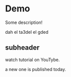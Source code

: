 # Demo

Some description!

dah el ta3del el gded

## subheader

watch tutorial on YouTybe.

a new one is published today.

